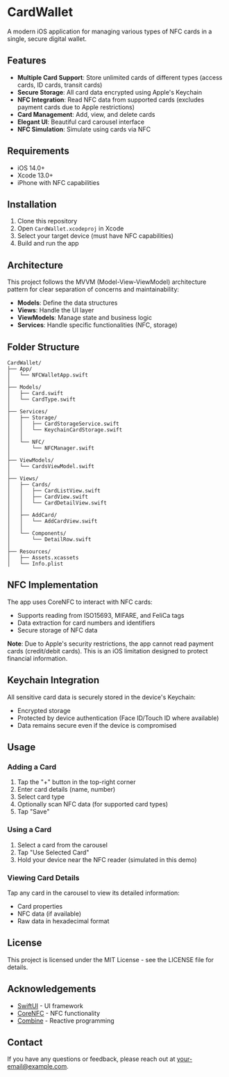 # CardWallet

A modern iOS application for managing various types of NFC cards in a single, secure digital wallet.

## Features

- **Multiple Card Support**: Store unlimited cards of different types (access cards, ID cards, transit cards)
- **Secure Storage**: All card data encrypted using Apple's Keychain
- **NFC Integration**: Read NFC data from supported cards (excludes payment cards due to Apple restrictions)
- **Card Management**: Add, view, and delete cards
- **Elegant UI**: Beautiful card carousel interface
- **NFC Simulation**: Simulate using cards via NFC

## Requirements

- iOS 14.0+
- Xcode 13.0+
- iPhone with NFC capabilities

## Installation

1. Clone this repository
2. Open `CardWallet.xcodeproj` in Xcode
3. Select your target device (must have NFC capabilities)
4. Build and run the app

## Architecture

This project follows the MVVM (Model-View-ViewModel) architecture pattern for clear separation of concerns and maintainability:

- **Models**: Define the data structures
- **Views**: Handle the UI layer
- **ViewModels**: Manage state and business logic
- **Services**: Handle specific functionalities (NFC, storage)

## Folder Structure

```
CardWallet/
├── App/
│   └── NFCWalletApp.swift
│
├── Models/
│   ├── Card.swift
│   └── CardType.swift
│
├── Services/
│   ├── Storage/
│   │   ├── CardStorageService.swift
│   │   └── KeychainCardStorage.swift
│   │
│   └── NFC/
│       └── NFCManager.swift
│
├── ViewModels/
│   └── CardsViewModel.swift
│
├── Views/
│   ├── Cards/
│   │   ├── CardListView.swift
│   │   ├── CardView.swift
│   │   └── CardDetailView.swift
│   │
│   ├── AddCard/
│   │   └── AddCardView.swift
│   │
│   └── Components/
│       └── DetailRow.swift
│
├── Resources/
│   ├── Assets.xcassets
│   └── Info.plist
```

## NFC Implementation

The app uses CoreNFC to interact with NFC cards:

- Supports reading from ISO15693, MIFARE, and FeliCa tags
- Data extraction for card numbers and identifiers
- Secure storage of NFC data

**Note**: Due to Apple's security restrictions, the app cannot read payment cards (credit/debit cards). This is an iOS limitation designed to protect financial information.

## Keychain Integration

All sensitive card data is securely stored in the device's Keychain:

- Encrypted storage
- Protected by device authentication (Face ID/Touch ID where available)
- Data remains secure even if the device is compromised

## Usage

### Adding a Card

1. Tap the "+" button in the top-right corner
2. Enter card details (name, number)
3. Select card type
4. Optionally scan NFC data (for supported card types)
5. Tap "Save"

### Using a Card

1. Select a card from the carousel
2. Tap "Use Selected Card"
3. Hold your device near the NFC reader (simulated in this demo)

### Viewing Card Details

Tap any card in the carousel to view its detailed information:
- Card properties
- NFC data (if available)
- Raw data in hexadecimal format

## License

This project is licensed under the MIT License - see the LICENSE file for details.

## Acknowledgements

- [SwiftUI](https://developer.apple.com/xcode/swiftui/) - UI framework
- [CoreNFC](https://developer.apple.com/documentation/corenfc) - NFC functionality
- [Combine](https://developer.apple.com/documentation/combine) - Reactive programming

## Contact

If you have any questions or feedback, please reach out at [your-email@example.com](mailto:johnny.owayed@gmail.com).

